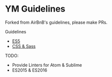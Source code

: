 # YM Guidelines

Forked from AirBnB's guidelines, please make PRs.

Guidelines
 - [ES5](es5/)
 - [CSS & Sass](css/)

TODO:
- Provide Linters for Atom & Sublime
- ES2015 & ES2016
